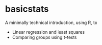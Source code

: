 # basicstats

A minimally technical introduction, using R, to

* Linear regression and least squares
* Comparing groups using t-tests
